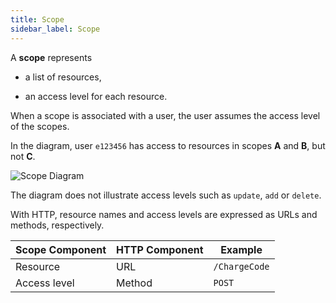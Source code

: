 ```yaml
---
title: Scope
sidebar_label: Scope
---
```


A **scope** represents

* a list of resources,

* an access level for each resource.

When a scope is associated with a user,
the user assumes the access level of the scopes.

In the diagram, user `e123456` has access to
resources in scopes **A** and **B**, but not **C**.

![Scope Diagram](/jwt/scope01.svg)

The diagram does not illustrate access levels such
as `update`, `add` or `delete`.

With HTTP, resource names and access levels are
expressed as URLs and methods, respectively.

|Scope Component| HTTP Component |Example|
|------|------|-------|
|Resource|URL|`/ChargeCode`
|Access level|Method|`POST`

